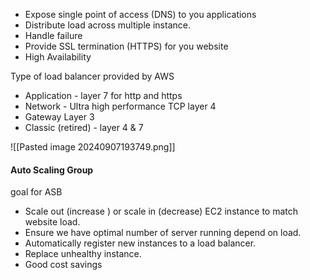 
- Expose single point of access (DNS) to you applications
- Distribute load across multiple instance.
- Handle failure
- Provide SSL termination (HTTPS) for you website 
- High Availability

Type of load balancer provided by AWS

- Application - layer 7 for http and https
- Network - Ultra high performance TCP layer 4
- Gateway  Layer 3
- Classic (retired) - layer 4 & 7

![[Pasted image 20240907193749.png]]


#### Auto Scaling Group 

goal for ASB
- Scale out (increase ) or scale in (decrease) EC2 instance to match website load.
- Ensure we have optimal number of server running depend on load.
- Automatically register new instances to a load balancer.
- Replace unhealthy instance.
- Good cost savings

